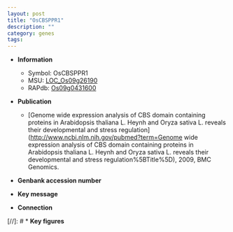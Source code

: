 ```yaml
---
layout: post
title: "OsCBSPPR1"
description: ""
category: genes
tags: 
---
```


* **Information**  
    + Symbol: OsCBSPPR1  
    + MSU: [LOC_Os09g26190](http://rice.plantbiology.msu.edu/cgi-bin/ORF_infopage.cgi?orf=LOC_Os09g26190)  
    + RAPdb: [Os09g0431600](http://rapdb.dna.affrc.go.jp/viewer/gbrowse_details/irgsp1?name=Os09g0431600)  

* **Publication**  
    + [Genome wide expression analysis of CBS domain containing proteins in Arabidopsis thaliana L. Heynh and Oryza sativa L. reveals their developmental and stress regulation](http://www.ncbi.nlm.nih.gov/pubmed?term=Genome wide expression analysis of CBS domain containing proteins in Arabidopsis thaliana L. Heynh and Oryza sativa L. reveals their developmental and stress regulation%5BTitle%5D), 2009, BMC Genomics.

* **Genbank accession number**  

* **Key message**  

* **Connection**  

[//]: # * **Key figures**  


